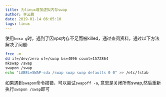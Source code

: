 ```yaml
---
title: 为linux增加虚拟内存swap
author: 李云鹏
date: 2019-01-14 06:05:10
tags: linux
---
```

使用`hexo g`时，遇到了因vps内存不足而被killed，通过查阅资料，通过以下方法解决了问题:

```bash
free -m 
dd if=/dev/zero of=/swap bs=4096 count=1572864
mkswap /swap
swapon /swap
echo "LABEL=SWAP-sda /swap swap swap defaults 0 0" >> /etc/fstab
```

如果遇到`swapon`命令报错，可以尝试`swapoff -a`, 意思是关闭所有swap,然后重新执行`swapon /swap`即可

